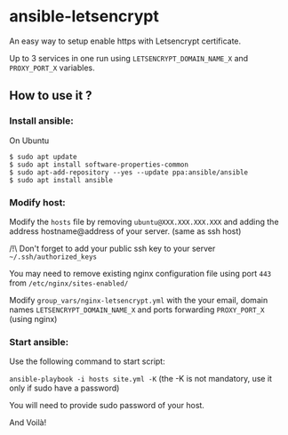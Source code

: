 # ansible-letsencrypt

An easy way to setup enable https with Letsencrypt certificate.

Up to 3 services in one run using `LETSENCRYPT_DOMAIN_NAME_X` and `PROXY_PORT_X` variables.

## How to use it ?

### Install ansible:

On Ubuntu
```
$ sudo apt update
$ sudo apt install software-properties-common
$ sudo apt-add-repository --yes --update ppa:ansible/ansible
$ sudo apt install ansible
```

### Modify host:

Modify the `hosts` file by removing `ubuntu@XXX.XXX.XXX.XXX` and adding the address hostname@address of your server. (same as ssh host)

/!\ Don't forget to add your public ssh key to your server `~/.ssh/authorized_keys`

You may need to remove existing nginx configuration file using port `443` from `/etc/nginx/sites-enabled/`

Modify `group_vars/nginx-letsencrypt.yml` with the your email, domain names `LETSENCRYPT_DOMAIN_NAME_X` and ports forwarding `PROXY_PORT_X` (using nginx)

### Start ansible:

Use the following command to start script:

`ansible-playbook -i hosts site.yml -K` (the -K is not mandatory, use it only if sudo have a password)

You will need to provide sudo password of your host.

And Voilà!
